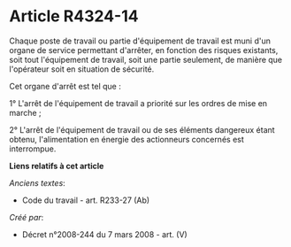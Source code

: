 # Article R4324-14

Chaque poste de travail ou partie d'équipement de travail est muni d'un organe de service permettant d'arrêter, en fonction
des risques existants, soit tout l'équipement de travail, soit une partie seulement, de manière que l'opérateur soit en
situation de sécurité.

Cet organe d'arrêt est tel que :

1° L'arrêt de l'équipement de travail a priorité sur les ordres de mise en marche ;

2° L'arrêt de l'équipement de travail ou de ses éléments dangereux étant obtenu, l'alimentation en énergie des actionneurs
concernés est interrompue.

**Liens relatifs à cet article**

_Anciens textes_:

  - Code du travail - art. R233-27 (Ab)

_Créé par_:

  - Décret n°2008-244 du 7 mars 2008 - art. (V)

